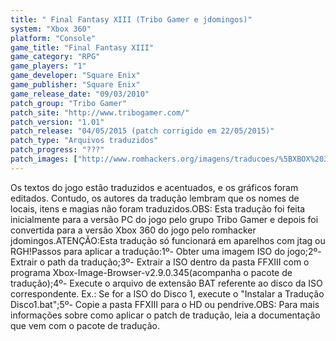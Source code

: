 ```yaml
---
title: " Final Fantasy XIII (Tribo Gamer e jdomingos)"
system: "Xbox 360"
platform: "Console"
game_title: "Final Fantasy XIII"
game_category: "RPG"
game_players: "1"
game_developer: "Square Enix"
game_publisher: "Square Enix"
game_release_date: "09/03/2010"
patch_group: "Tribo Gamer"
patch_site: "http://www.tribogamer.com/"
patch_version: "1.01"
patch_release: "04/05/2015 (patch corrigido em 22/05/2015)"
patch_type: "Arquivos traduzidos"
patch_progress: "???"
patch_images: ["http://www.romhackers.org/imagens/traducoes/%5BXBOX%20360%5D%20Final%20Fantasy%20XIII%20-%20Tribo%20Gamer%20-%201.jpg","http://www.romhackers.org/imagens/traducoes/%5BXBOX%20360%5D%20Final%20Fantasy%20XIII%20-%20Tribo%20Gamer%20-%202.jpg","http://www.romhackers.org/imagens/traducoes/%5BXBOX%20360%5D%20Final%20Fantasy%20XIII%20-%20Tribo%20Gamer%20-%203.jpg"]
---
```

Os textos do jogo estão traduzidos e acentuados, e os gráficos foram editados. Contudo, os autores da tradução lembram que os nomes de locais, itens e magias não foram traduzidos.OBS: Esta tradução foi feita inicialmente para a versão PC do jogo pelo grupo Tribo Gamer e depois foi convertida para a versão Xbox 360 do jogo pelo romhacker jdomingos.ATENÇÃO:Esta tradução só funcionará em aparelhos com jtag ou RGH!Passos para aplicar a tradução:1º- Obter uma imagem ISO do jogo;2º- Extrair o path da tradução;3º- Extrair a ISO dentro da pasta FFXIII com o programa Xbox-Image-Browser-v2.9.0.345(acompanha o pacote de tradução);4º- Execute o arquivo de extensão BAT referente ao disco da ISO correspondente. Ex.: Se for a ISO do Disco 1, execute o "Instalar a Tradução Disco1.bat";5º- Copie a pasta FFXIII para o HD ou pendrive.OBS: Para mais informações sobre como aplicar o patch de tradução, leia a documentação que vem com o pacote de tradução.